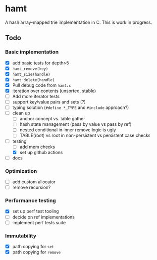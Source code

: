 # hamt
A hash array-mapped trie implementation in C. This is work in progress.

## Todo

### Basic implementation

- [x] add basic tests for depth>5
- [x] `hamt_remove(key)`
- [x] `hamt_size(handle)`
- [x] `hamt_delete(handle)`
- [x] Pull debug code from `hamt.c`
- [x] iteration over contents (unsorted, stable)
- [ ] Add more iterator tests
- [ ] support key/value pairs and sets (?)
- [ ] typing solution (`#define *_TYPE` and `#include` approach?)
- [ ] clean up
  - [ ] anchor concept vs. table gather
  - [ ] hash state management (pass by value vs pass by ref)
  - [ ] nested conditional in inner remove logic is ugly
  - [ ] TABLE(root) vs root in non-persistent vs persistent case checks
- [ ] testing
  - [ ] add mem checks
  - [x] set up github actions
- [ ] docs

### Optimization

- [ ] add custom allocator
- [ ] remove recursion?

### Performance testing

- [x] set up perf test tooling
- [ ] decide on ref implementations
- [ ] implement perf tests suite

### Immutability

- [x] path copying for `set`
- [x] path copying for `remove`
